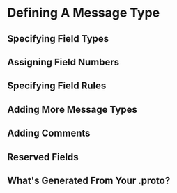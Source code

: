 
# Defining A Message Type


## Specifying Field Types


## Assigning Field Numbers


## Specifying Field Rules


## Adding More Message Types


## Adding Comments


## Reserved Fields


## What's Generated From Your .proto?